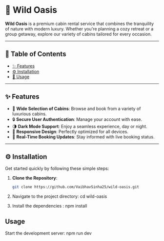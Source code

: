 # 🌲 Wild Oasis

**Wild Oasis** is a premium cabin rental service that combines the tranquility of nature with modern luxury. Whether you're planning a cozy retreat or a group getaway, explore our variety of cabins tailored for every occasion.

---

## 📖 Table of Contents

- [✨ Features](#-features)
- [⚙️ Installation](#%EF%B8%8F-installation)
- [🚀 Usage](#Usage)

---

## ✨ Features

- 🌟 **Wide Selection of Cabins**: Browse and book from a variety of luxurious cabins.
- 🔒 **Secure User Authentication**: Manage your account with ease.
- 🌗 **Dark Mode Support**: Enjoy a seamless experience, day or night.
- 📱 **Responsive Design**: Perfectly optimized for all devices.
- 🔄 **Real-Time Booking Updates**: Stay informed with live booking status.

---

## ⚙️ Installation

Get started quickly by following these simple steps:

1. **Clone the Repository**:

   ```bash
   git clone https://github.com/VaibhavSinha25/wild-oasis.git

   ```

2. Navigate to the project directory:
   cd wild-oasis
3. Install the dependencies :
   npm install

## Usage

Start the development server:
npm run dev
